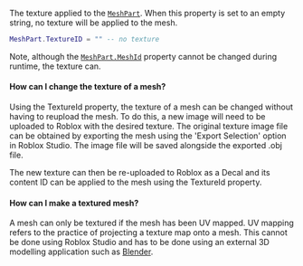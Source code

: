 The texture applied to the [`MeshPart`](https://create.roblox.com/docs/reference/engine/classes/MeshPart). When this property is set to
an empty string, no texture will be applied to the mesh.
```lua
MeshPart.TextureID = "" -- no texture
```

Note, although the [`MeshPart.MeshId`](https://create.roblox.com/docs/reference/engine/classes/MeshPart#MeshId) property cannot be changed
during runtime, the texture can.
#### How can I change the texture of a mesh?

Using the TextureId property, the texture of a mesh can be changed without
having to reupload the mesh. To do this, a new image will need to be
uploaded to Roblox with the desired texture. The original texture image
file can be obtained by exporting the mesh using the 'Export Selection'
option in Roblox Studio. The image file will be saved alongside the
exported .obj file.

The new texture can then be re-uploaded to Roblox as a Decal and its
content ID can be applied to the mesh using the TextureId property.
#### How can I make a textured mesh?

A mesh can only be textured if the mesh has been UV mapped. UV mapping
refers to the practice of projecting a texture map onto a mesh. This
cannot be done using Roblox Studio and has to be done using an external 3D
modelling application such as [Blender](https://create.roblox.com/docs/https://www.blender.org/).